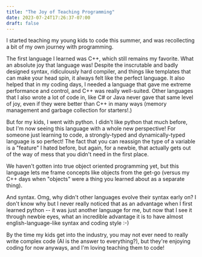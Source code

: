 ```yaml
---
title: "The Joy of Teaching Programming"
date: 2023-07-24T17:26:37-07:00
draft: false
---
```


I started teaching my young kids to code this summer, and was recollecting a bit of my own journey with programming.

The first language I learned was C++, which still remains my favorite. What an absolute joy that language was! Despite the inscrutable and badly designed syntax, ridiculously hard compiler, and things like templates that can make your head spin, it always felt like the perfect language. It also helped that in my coding days, I needed a language that gave me extreme performance and control, and C++ was really well-suited. Other languages that I also wrote a lot of code in, like C# or Java never gave that same level of joy, even if they were better than C++ in many ways (memory management and garbage collection for starters!.)

But for my kids, I went with python. I didn't like python that much before, but I'm now seeing this language with a whole new perspective! For someone just learning to code, a strongly-typed and dynamically-typed language is so perfect! The fact that you can reassign the type of a variable is a "feature" I hated before, but again, for a newbie, that actually gets out of the way of mess that you didn't need in the first place.

We haven't gotten into true object oriented programming yet, but this language lets me frame concepts like objects from the get-go (versus my C++ days when "objects" were a thing you learned about as a separate thing).

And syntax. Omg, why didn't other languages evolve their syntax early on? I don't know why but I never really noticed that as an advantage when I first learned python -- it was just another language for me, but now that I see it through newbie eyes, what an incredible advantage it is to have almost english-language-like syntax and coding style :-)

By the time my kids get into the industry, you may not ever need to really write complex code (AI is the answer to everything?), but they're enjoying coding for now anyways, and I'm loving teaching them to code!
